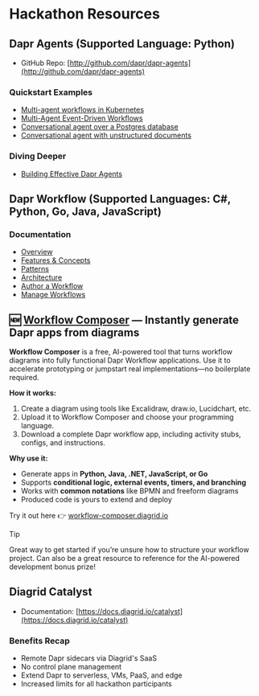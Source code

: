 # Hackathon Resources

## Dapr Agents (Supported Language: Python)

* GitHub Repo: [http://github.com/dapr/dapr-agents](http://github.com/dapr/dapr-agents)

### Quickstart Examples

* [Multi-agent workflows in Kubernetes](https://github.com/dapr/dapr-agents/tree/main/quickstarts/07-k8s-multi-agent-workflow)
* [Multi-Agent Event-Driven Workflows](https://github.com/dapr/dapr-agents/tree/main/quickstarts/05-multi-agent-workflow-dapr-workflows)
* [Conversational agent over a Postgres database](https://github.com/dapr/dapr-agents/tree/main/quickstarts/08-data-agent-mcp-chainlit)
* [Conversational agent with unstructured documents](https://github.com/dapr/dapr-agents/tree/main/quickstarts/06-document-agent-chainlit)

### Diving Deeper

- [Building Effective Dapr Agents](https://github.com/diagrid-labs/building-effective-dapr-agents)

## Dapr Workflow (Supported Languages: C#, Python, Go, Java, JavaScript)

### Documentation

* [Overview](https://docs.dapr.io/developing-applications/building-blocks/workflow/workflow-overview/)
* [Features & Concepts](https://docs.dapr.io/developing-applications/building-blocks/workflow/workflow-features-concepts/)
* [Patterns](https://docs.dapr.io/developing-applications/building-blocks/workflow/workflow-patterns/)
* [Architecture](https://docs.dapr.io/developing-applications/building-blocks/workflow/workflow-architecture/)
* [Author a Workflow](https://docs.dapr.io/developing-applications/building-blocks/workflow/howto-author-workflow/)
* [Manage Workflows](https://docs.dapr.io/developing-applications/building-blocks/workflow/howto-manage-workflow/)

## 🆕 [Workflow Composer](https://workflows.diagrid.io) — Instantly generate Dapr apps from diagrams

**Workflow Composer** is a free, AI-powered tool that turns workflow diagrams into fully functional Dapr Workflow applications. Use it to accelerate prototyping or jumpstart real implementations—no boilerplate required.

**How it works:**

1. Create a diagram using tools like Excalidraw, draw\.io, Lucidchart, etc.
2. Upload it to Workflow Composer and choose your programming language.
3. Download a complete Dapr workflow app, including activity stubs, configs, and instructions.

**Why use it:**

* Generate apps in **Python, Java, .NET, JavaScript, or Go**
* Supports **conditional logic, external events, timers, and branching**
* Works with **common notations** like BPMN and freeform diagrams
* Produced code is yours to extend and deploy

Try it out here 👉 [workflow-composer.diagrid.io](https://workflows.diagrid.io)

> [!TIP]
> Great way to get started if you’re unsure how to structure your workflow project.
> Can also be a great resource to reference for the AI-powered development bonus prize!

## Diagrid Catalyst

* Documentation: [https://docs.diagrid.io/catalyst](https://docs.diagrid.io/catalyst)

### Benefits Recap

* Remote Dapr sidecars via Diagrid's SaaS
* No control plane management
* Extend Dapr to serverless, VMs, PaaS, and edge
* Increased limits for all hackathon participants
